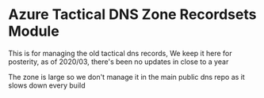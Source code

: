 # Azure Tactical DNS Zone Recordsets Module

This is for managing the old tactical dns records,
We keep it here for posterity, as of 2020/03, there's been no updates in close to a year

The zone is large so we don't manage it in the main public dns repo as it slows down every build
